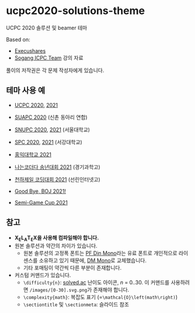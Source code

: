 ﻿# ucpc2020-solutions-theme

UCPC 2020 솔루션 및 beamer 테마

Based on:
- [Execushares](https://github.com/hamaluik/Beamer-Theme-Execushares)
- [Sogang ICPC Team](https://acm.sogang.ac.kr) 강의 자료

풀이의 저작권은 각 문제 작성자에게 있습니다.

## 테마 사용 예

- [UCPC 2020](main.pdf), [2021](https://2021.ucpc.me/assets/ucpc21-finals-solutions.pdf)
- [SUAPC 2020](https://upload.acmicpc.net/789ee426-cf86-40fa-aa64-733c50e96539/) (신촌 동아리 연합)

- [SNUPC 2020](https://snups.snucse.org/snupc2020/solution.pdf), [2021](https://snups.snucse.org/snupc2021/solution.pdf) (서울대학교)
- [SPC 2020](https://acm.sogang.ac.kr/spc/contest/2020/solutions.pdf), [2021](https://acm.sogang.ac.kr/spc/contest/2021/solutions.pdf) (서강대학교)
- [홍익대학교 2021](https://upload.acmicpc.net/2060837f-4598-4a67-909b-e3a75dba84c2/)

- [나는코더다 송년대회 2021](https://upload.acmicpc.net/8294438f-1337-4d1d-9105-4c8d0f4f45fb/) (경기과학고)
- [천하제일 코딩대회 2021](https://github.com/justiceHui/Sunrin-Contest/tree/main/Sunrin-OI-2021) (선린인터넷고)
- [Good Bye, BOJ 2021!](https://upload.acmicpc.net/d585ae16-b11e-4535-8974-ec9093885f9a/)
- [Semi-Game Cup 2021](https://upload.acmicpc.net/c6c814cb-c079-40e1-b2b1-6d21e99b3e9a/)

## 참고

- **X<sub>E</sub>L<sub>A</sub>T<sub>E</sub>X을 사용해 컴파일해야 합니다.**
- 원본 솔루션과 약간의 차이가 있습니다.
  - 원본 솔루션의 고정폭 폰트는 [PF Din Mono](https://www.myfonts.com/fonts/parachute/pf-din-mono/)라는 유료 폰트로 개인적으로 라이센스를 소유하고 있기 때문에, [DM Mono](https://fonts.google.com/specimen/DM+Mono)로 교체했습니다.
  - 기타 포매팅이 약간씩 다른 부분이 존재합니다.
- 커스텀 커맨드가 있습니다.
  - `\difficulty{n}`: [solved.ac](https://solved.ac) 난이도 아이콘, *n* = 0..30. 이 커맨드를 사용하려면 `/images/[0-30].svg.png`가 존재해야 합니다.
  - `\complexity{math}`: 복잡도 표기 (=`\mathcal{O}\left(math\right)`)
  - `\sectiontitle` 및 `\sectionmeta`: 슬라이드 참조
